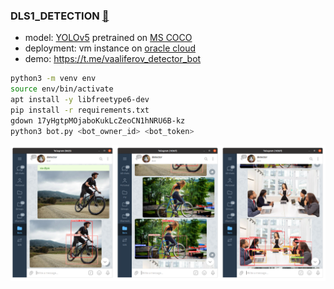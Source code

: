 ### DLS1_DETECTION [:link:](https://stepik.org/course/101721/syllabus)

* model: [YOLOv5](https://github.com/ultralytics/yolov5) pretrained on [MS COCO](https://cocodataset.org/#home)
* deployment: vm instance on [oracle cloud](https://www.oracle.com/cloud)
* demo: https://t.me/vaaliferov_detector_bot

```bash
python3 -m venv env
source env/bin/activate
apt install -y libfreetype6-dev
pip install -r requirements.txt
gdown 17yHgtpMOjaboKukLcZeoCN1hNRU6B-kz
python3 bot.py <bot_owner_id> <bot_token>
```

![Alt Text](pics/tg.png)